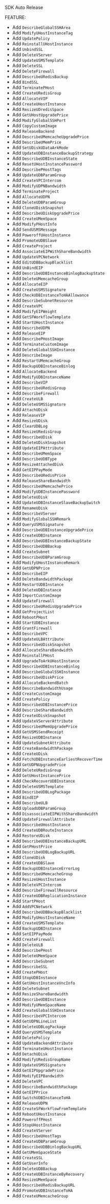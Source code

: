 SDK Auto Release

FEATURE:

- Add `DescribeGlobalSSHArea`
- Add `ModifyUHostInstanceTag`
- Add `UpdatePolicy`
- Add `ReinstallUHostInstance`
- Add `UnbindSSL`
- Add `DeleteVServer`
- Add `UpdateUSMSTemplate`
- Add `DeleteSSL`
- Add `DeleteFirewall`
- Add `DescribeURedisBackup`
- Add `BindSSL`
- Add `TerminatePHost`
- Add `CreateURedisGroup`
- Add `AllocateVIP`
- Add `CreateUHostInstance`
- Add `ResizeUDredisSpace`
- Add `GetUHostUpgradePrice`
- Add `ModifyGlobalSSHPort`
- Add `CopyCustomImage`
- Add `ReleaseBackend`
- Add `DescribeUMemcacheUpgradePrice`
- Add `DescribeUMemPrice`
- Add `SetUDiskUDataArkMode`
- Add `UpdateUDBInstanceBackupStrategy`
- Add `DescribeUDBInstanceState`
- Add `ResetUHostInstancePassword`
- Add `DescribePHostTags`
- Add `UpdateUDBParamGroup`
- Add `CreateVPCIntercom`
- Add `ModifyUDPNBandwidth`
- Add `TerminateProject`
- Add `AllocateUDPN`
- Add `DeleteUDBParamGroup`
- Add `CloneUDiskSnapshot`
- Add `DescribeUDiskUpgradePrice`
- Add `CreateUMemSpace`
- Add `ModifyPHostInfo`
- Add `SendUSMSMessage`
- Add `PoweroffUHostInstance`
- Add `PromoteUDBSlave`
- Add `CreateProject`
- Add `AssociateEIPWithShareBandwidth`
- Add `UpdateVPCNetwork`
- Add `EditUDBBackupBlacklist`
- Add `UnBindEIP`
- Add `DescribeUDBInstanceBinlogBackupState`
- Add `DeleteUMemcacheGroup`
- Add `AllocateEIP`
- Add `CreateUSMSSignature`
- Add `CheckUDBInstanceToHAAllowance`
- Add `DescribeSubnetResource`
- Add `CreateVPC`
- Add `ModifyEIPWeight`
- Add `GetSFWorkflowTemplate`
- Add `StartUHostInstance`
- Add `DescribeUDPN`
- Add `ReleaseEIP`
- Add `DescribePHostImage`
- Add `TerminateCustomImage`
- Add `DeleteGlobalSSHInstance`
- Add `DescribeImage`
- Add `RestartUMemcacheGroup`
- Add `BackupUDBInstanceBinlog`
- Add `AllocateBackend`
- Add `ModifyUDBInstanceName`
- Add `DescribeVIP`
- Add `DescribeURedisGroup`
- Add `DescribeFirewall`
- Add `CreateULB`
- Add `DeleteUSMSSignature`
- Add `AttachUDisk`
- Add `ReleaseVIP`
- Add `ResizeUDisk`
- Add `ClearUDBLog`
- Add `ResizeURedisGroup`
- Add `DescribeUDisk`
- Add `DeleteUDiskSnapshot`
- Add `UpdateEIPAttribute`
- Add `DescribeUMemSpace`
- Add `DescribeUDBType`
- Add `ResizeAttachedDisk`
- Add `GetEIPPayMode`
- Add `DescribeURedisPrice`
- Add `ReleaseShareBandwidth`
- Add `DescribeUMemcachePrice`
- Add `ModifyUDBInstancePassword`
- Add `DeleteUDisk`
- Add `UpdateUDBInstanceSlaveBackupSwitch`
- Add `RenameUDisk`
- Add `DescribeVServer`
- Add `ModifyGlobalSSHRemark`
- Add `QueryUSMSSignature`
- Add `DescribeUDBInstanceUpgradePrice`
- Add `CreateUDBInstance`
- Add `DescribeUDBInstanceBackupState`
- Add `DescribeUDBBackup`
- Add `CreateSubnet`
- Add `DescribeUDBParamGroup`
- Add `ModifyUHostInstanceRemark`
- Add `GetUDPNPrice`
- Add `DescribeEIP`
- Add `DeleteBandwidthPackage`
- Add `RestartUDBInstance`
- Add `DeleteUDBInstance`
- Add `ImportCustomImage`
- Add `UpdateFirewall`
- Add `DescribeURedisUpgradePrice`
- Add `GetProjectList`
- Add `RebootPHost`
- Add `StartUDBInstance`
- Add `GrantFirewall`
- Add `DescribeVPC`
- Add `UpdateULBAttribute`
- Add `DescribeUDiskSnapshot`
- Add `AllocateShareBandwidth`
- Add `ReinstallPHost`
- Add `UpgradeToArkUHostInstance`
- Add `DescribeUDBInstanceBinlog`
- Add `DescribeGlobalSSHInstance`
- Add `DescribeUDiskPrice`
- Add `AllocateBackendBatch`
- Add `DescribeBandwidthUsage`
- Add `CreateCustomImage`
- Add `CreatePolicy`
- Add `DescribeUDBInstancePrice`
- Add `DescribeShareBandwidth`
- Add `CreateUDiskSnapshot`
- Add `UpdateVServerAttribute`
- Add `DescribeUMemUpgradePrice`
- Add `GetUSMSSendReceipt`
- Add `ResizeUDBInstance`
- Add `UpdateSubnetAttribute`
- Add `CreateBandwidthPackage`
- Add `CreateUDisk`
- Add `FetchUDBInstanceEarliestRecoverTime`
- Add `GetUDPNUpgradePrice`
- Add `DeleteURedisGroup`
- Add `GetUHostInstancePrice`
- Add `CheckRecoverUDBInstance`
- Add `DeleteUSMSTemplate`
- Add `DescribeUDBLogPackage`
- Add `BindEIP`
- Add `DescribeULB`
- Add `UploadUDBParamGroup`
- Add `DisassociateEIPWithShareBandwidth`
- Add `UpdateFirewallAttribute`
- Add `DescribeUHostInstance`
- Add `CreateUDBRouteInstance`
- Add `RestoreUDisk`
- Add `DescribeUDBInstanceBackupURL`
- Add `GetPHostPrice`
- Add `DescribeUDBLogBackupURL`
- Add `CloneUDisk`
- Add `CreateUDBSlave`
- Add `BackupUDBInstanceErrorLog`
- Add `DescribeUMemcacheGroup`
- Add `ResizeUHostInstance`
- Add `DeleteVPCIntercom`
- Add `DescribeFirewallResource`
- Add `CreateUDBReplicationInstance`
- Add `StartPHost`
- Add `AddVPCNetwork`
- Add `DescribeUDBBackupBlacklist`
- Add `ModifyUHostInstanceName`
- Add `CreateUSMSTemplate`
- Add `BackupUDBInstance`
- Add `SetEIPPayMode`
- Add `CreateFirewall`
- Add `DeleteULB`
- Add `DescribePHost`
- Add `DeleteUMemSpace`
- Add `DescribeSubnet`
- Add `DescribeSSL`
- Add `CreatePHost`
- Add `StopUDBInstance`
- Add `GetUHostInstanceVncInfo`
- Add `DeleteSubnet`
- Add `ResizeShareBandwidth`
- Add `DescribeUDBInstance`
- Add `ModifyUMemSpaceName`
- Add `CreateGlobalSSHInstance`
- Add `DescribeVPCIntercom`
- Add `GetUDPNLineList`
- Add `DeleteUDBLogPackage`
- Add `QueryUSMSTemplate`
- Add `DeletePolicy`
- Add `UpdateBackendAttribute`
- Add `TerminateUHostInstance`
- Add `DetachUDisk`
- Add `ModifyURedisGroupName`
- Add `UpdateUSMSSignature`
- Add `GetEIPUpgradePrice`
- Add `ModifyEIPBandwidth`
- Add `DeleteVPC`
- Add `DescribeBandwidthPackage`
- Add `GetEIPPrice`
- Add `SwitchUDBInstanceToHA`
- Add `ReleaseUDPN`
- Add `CreateSFWorkflowFromTemplate`
- Add `RebootUHostInstance`
- Add `PoweroffPHost`
- Add `StopUHostInstance`
- Add `CreateVServer`
- Add `DescribeUHostTags`
- Add `CreateUDBParamGroup`
- Add `DescribeUDBBinlogBackupURL`
- Add `GetUMemSpaceState`
- Add `CreateSSL`
- Add `GetUserInfo`
- Add `DeleteUDBBackup`
- Add `CreateUDBInstanceByRecovery`
- Add `ResizeUMemSpace`
- Add `DescribeURedisBackupURL`
- Add `PromoteUDBInstanceToHA`
- Add `CreateUMemcacheGroup`



